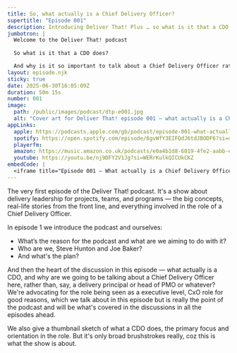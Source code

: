 ```yaml
---
title: So, what actually is a Chief Delivery Officer?
supertitle: "Episode 001"
description: Introducing Deliver That! Plus … so what is it that a CDO does? And how is that different from a delivery leader or manager?
jumbotron: |
  Welcome to the Deliver That! podcast
  
  So what is it that a CDO does?

  And why is it so important to talk about a Chief Delivery Officer rather than, say, a Head of Delivery?
layout: episode.njk
sticky: true
date: 2025-06-30T16:05:09Z
duration: 50m 15s
number: 001
image:
  path: /public/images/podcast/dtp-e001.jpg
  alt: "Cover art for Deliver That! episode 001 — what actually is a Chief Delivery Officer?"
appLinks:
  apple: https://podcasts.apple.com/gb/podcast/episode-001-what-actually-is-a-chief-delivery-officer/id1822252579?i=1000715151259
  spotify: https://open.spotify.com/episode/6gvWfY3EIFQdJ6tdJBODF6?si=d8f2aefef400493a
  playerfm:
  amazon: https://music.amazon.co.uk/podcasts/e0a4b1d8-6019-4fe2-aabb-eb3c2635c21c/episodes/b628d6e6-7d82-42fb-a148-de0084d147f7/deliver-that-episode-001-%E2%80%94-what-actually-is-a-chief-delivery-officer
  youtube: https://youtu.be/nj9DFY2V1Jg?si=WERrKulkQICUkCKZ
embedCode: |
  <iframe title="Episode 001 — What actually is a Chief Delivery Officer?" allowtransparency="true" height="150" width="100%" style="border: none; min-width: min(100%, 430px);height:150px;" scrolling="no" data-name="pb-iframe-player" src="https://www.podbean.com/player-v2/?i=x8rgr-18f01e2-pb&from=pb6admin&share=1&download=1&rtl=0&fonts=Arial&skin=1&font-color=auto&logo_link=episode_page&btn-skin=654771" loading="lazy"></iframe>
---
```


The very first episode of the Deliver That! podcast. It's a show about delivery leadership for projects, teams, and programs — the big concepts, real-life stories from the front line, and everything involved in the role of a Chief Delivery Officer.

In episode 1 we introduce the podcast and ourselves:

- What’s the reason for the podcast and what are we aiming to do with it?
- Who are we, Steve Hunton and Joe Baker?
- And what's the plan?

And then the heart of the discussion in this episode — what actually is a CDO, and why are we going to be talking about a Chief Delivery Officer here, rather than, say, a delivery principal or head of PMO or whatever? We're advocating for the role being seen as a executive level, CxO role for good reasons, which we talk about in this episode but is really the point of the podcast and will be what's covered in the discussions in all the episodes ahead.

We also give a thumbnail sketch of what a CDO does, the primary focus and orientation in the role. But it's only broad brushstrokes really, coz this is what the show is about.
